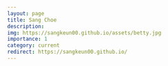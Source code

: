 ```yaml
---
layout: page
title: Sang Choe
description:
img: https://sangkeun00.github.io/assets/betty.jpg
importance: 1
category: current
redirect: https://sangkeun00.github.io/
---
```

